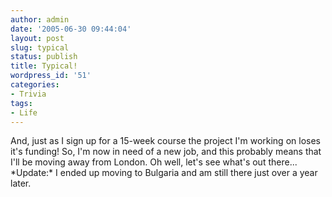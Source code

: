 ```yaml
---
author: admin
date: '2005-06-30 09:44:04'
layout: post
slug: typical
status: publish
title: Typical!
wordpress_id: '51'
categories:
- Trivia
tags:
- Life
---
```


And, just as I sign up for a 15-week course the project I'm working on
loses it's funding! So, I'm now in need of a new job, and this probably
means that I'll be moving away from London. Oh well, let's see what's
out there... \*Update:\* I ended up moving to Bulgaria and am still
there just over a year later.
